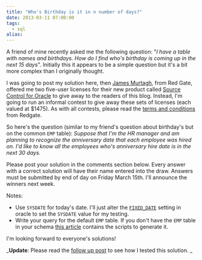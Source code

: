 ```yaml
---
title: "Who's Birthday is it in n number of days?"
date: 2013-03-11 07:00:00
tags:
  - sql
alias:
---
```


A friend of mine recently asked me the following question: "_I have a table with names and birthdays. How do I find who's birthday is coming up in the next 15 days_". Initially this it appears to be a simple question but it's a bit more complex than I originally thought.

I was going to post my solution here, then [James Murtagh](https://twitter.com/AllThingsOracle), from Red Gate, offered me two five-user licenses for their new product called [Source Control for Oracle](http://www.red-gate.com/source-control-for-oracle) to give away to the readers of this blog. Instead, I'm going to run an informal contest to give away these sets of licenses (each valued at $1475). As with all contests, please read the [terms and conditions](http://www.red-gate.com/products/oracle-development/source-control-for-oracle/source-control-oracle-prize-terms) from Redgate.

So here's the question (similar to my friend's question about birthday's but on the common `EMP` table): _Suppose that I'm the HR manager and am planning to recognize the anniversary date that each employee was hired on. I'd like to know all the employees who's anniversary hire date is in the next 30 days._

Please post your solution in the comments section below. Every answer with a correct solution will have their name entered into the draw. Answers must be submitted by end of day on Friday March 15th. I'll announce the winners next week.

Notes:

- Use `SYSDATE` for today's date. I'll just alter the [`FIXED_DATE`](http://www.talkapex.com/2012/08/setting-sysdate-in-oracle-for-testing.html) setting in oracle to set the `SYSDATE` value for my testing.  
- Write your query for the default `EMP` table. If you don't have the `EMP` table in your schema [this article](http://www.scribd.com/doc/55324111/Oracle-Emp-Table-Script) contains the scripts to generate it.

I'm looking forward to everyone's solutions!

_**Update**: Please read the [follow up post](http://www.talkapex.com/2013/03/and-winner-is.html) to see how I tested this solution.
_
